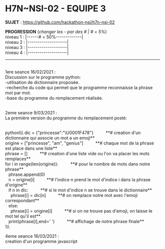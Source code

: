 # **H7N~NSI-02 - EQUIPE 3**

**SUJET** : https://github.com/hackathon-nsi/h7n-nsi-02

**PROGRESSION** (*changer les - par des # | # = 5%*)<br />
niveau 1 : |------# = 50%-------------|<br />
niveau 2 : |--------------------|<br />
niveau 3 : |--------------------|<br />
niveau 4 : |--------------------|<br />

<hr />
<!-- ne pas effacer les lignes ci-dessus et mettre à jour la progression régulièrement -->

<br />
1ere seance 16/02/2021 : <br />
Discussion sur le programme python: <br />
-utilisation de dictionnaire proposée. <br />
-recherche du code qui permet que le programme reconnaisse la phrase mot par mot. <br />
-base du programme du remplacement réalisée. <br />

<br />

2eme seance 9/03/2021 :<br />
La première version du programme du remplacement posté: <br />

<br />
python\\\
dic = {"princesse":"\U0001F478"}        &emsp; &emsp; **# creation d'un dictionnaire qui associe un mot a un emoji**<br /> 
origine = ["princesse", "am", "genius"] &emsp; &emsp; **# chaque mot de la phrase est place dans une liste**<br /> 
phrase = []                             &emsp; &emsp; **# creation d'une liste vide ou l'on va placer les mots remplaces**<br />
for i in range(len(origine)):           &emsp; &emsp; **# pour le nombre de mots dans notre phrase**<br /> 
  &ensp; phrase.append(0) <br />
  &ensp; n = origine[i]                 &emsp; &emsp; **# l'indice n prend le mot d'indice i dans la phrase d'origine**<br />
  &ensp; if n in dic:                   &emsp; &emsp; **# si le mot d'indice n se trouve dans le dictionnaire**<br />
    &emsp; phrase[i] = dic[n]           &emsp; &emsp; **# on remplace notre mot avec l'emoji correspondant**<br />
  &ensp; else: <br />
    &emsp; phrase[i] = origine[i]       &emsp; &emsp; **# si on ne trouve pas d'emoji, on laisse le mot tel qu'il est**<br /> 
  &ensp; print(phrase[i],end=' ')       &emsp; &emsp; **# affichage de notre phrase finale**<br />
\\\
<br />

4eme seance 16/03/2021 :<br />
creation d'un programme javascript<br />


